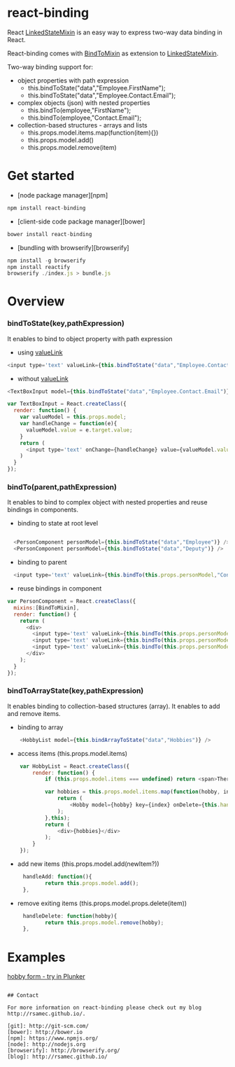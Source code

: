 # react-binding

React [LinkedStateMixin](http://facebook.github.io/react/docs/two-way-binding-helpers.html) is an easy way to express two-way data binding in React.

React-binding comes with [BindToMixin](https://github.com/rsamec/react-binding) as extension to [LinkedStateMixin](http://facebook.github.io/react/docs/two-way-binding-helpers.html).

Two-way binding support for:

+   object properties with path expression
    +   this.bindToState("data","Employee.FirstName");
    +   this.bindToState("data","Employee.Contact.Email");
+   complex objects (json) with nested properties
    +   this.bindTo(employee,"FirstName");
    +   this.bindTo(employee,"Contact.Email");
+   collection-based structures - arrays and lists
    +   this.props.model.items.map(function(item){})
    +   this.props.model.add()
    +   this.props.model.remove(item)

# Get started

* [node package manager][npm]
``` js
npm install react-binding
```

* [client-side code package manager][bower]
``` js
bower install react-binding
```

* [bundling with browserify][browserify]
``` js
npm install -g browserify
npm install reactify
browserify ./index.js > bundle.js
```

# Overview

### bindToState(key,pathExpression)

It enables to bind to object property with path expression

+   using [valueLink](http://facebook.github.io/react/docs/two-way-binding-helpers.html)
``` js
<input type='text' valueLink={this.bindToState("data","Employee.Contact.Email")} />
```

+   without [valueLink](http://facebook.github.io/react/docs/two-way-binding-helpers.html)

``` js
<TextBoxInput model={this.bindToState("data","Employee.Contact.Email")} />
```

``` js
var TextBoxInput = React.createClass({
  render: function() {
    var valueModel = this.props.model;
    var handleChange = function(e){
      valueModel.value = e.target.value;
    }
    return (
      <input type='text' onChange={handleChange} value={valueModel.value} />
    )
  }
});
```

### bindTo(parent,pathExpression)

It enables to bind to complex object with nested properties and reuse bindings in components.

+   binding to state at root level
``` js

  <PersonComponent personModel={this.bindToState("data","Employee")} />
  <PersonComponent personModel={this.bindToState("data","Deputy")} />
```

+   binding to parent
``` js
  <input type='text' valueLink={this.bindTo(this.props.personModel,"Contact.Email")} />
```

+  reuse bindings in component
``` js
var PersonComponent = React.createClass({
  mixins:[BindToMixin],
  render: function() {
    return (
      <div>
        <input type='text' valueLink={this.bindTo(this.props.personModel,"FirstName")} />
        <input type='text' valueLink={this.bindTo(this.props.personModel,"LastName")} />
        <input type='text' valueLink={this.bindTo(this.props.personModel,"Contact.Email")} />
      </div>
    );
  }
});

```

### bindToArrayState(key,pathExpression)

It enables binding to collection-based structures (array). It enables to add and remove items.

+   binding to array

``` js
    <HobbyList model={this.bindArrayToState("data","Hobbies")} />
```

+   access items (this.props.model.items)

``` js
    var HobbyList = React.createClass({
        render: function() {
            if (this.props.model.items === undefined) return <span>There are no items.</span>;

            var hobbies = this.props.model.items.map(function(hobby, index) {
                return (
                    <Hobby model={hobby} key={index} onDelete={this.handleDelete} />
                );
            },this);
            return (
                <div>{hobbies}</div>
            );
        }
    });

```
+   add new items (this.props.model.add(newItem?))
``` js
     handleAdd: function(){
            return this.props.model.add();
     },
```
+   remove exiting items  (this.props.model.props.delete(item))
``` js
     handleDelete: function(hobby){
            return this.props.model.remove(hobby);
     },
```

# Examples

[hobby form - try in Plunker](http://embed.plnkr.co/aTilRFEJe0gEWaZzr8PC/preview)

```

## Contact

For more information on react-binding please check out my blog http://rsamec.github.io/.

[git]: http://git-scm.com/
[bower]: http://bower.io
[npm]: https://www.npmjs.org/
[node]: http://nodejs.org
[browserify]: http://browserify.org/
[blog]: http://rsamec.github.io/